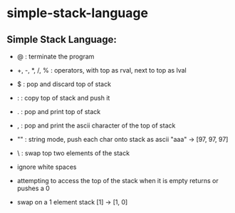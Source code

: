 # simple-stack-language

## Simple Stack Language:

- @             : terminate the program
- +, -, *, /, % : operators, with top as rval, next to top as lval 
- $             : pop and discard top of stack
- :             : copy top of stack and push it
- .             : pop and print top of stack
- ,             : pop and print the ascii character of the top of stack
- ""            : string mode, push each char onto stack as ascii "aaa" -> [97, 97, 97]
- \             : swap top two elements of the stack

- ignore white spaces
- attempting to access the top of the stack when it is empty returns or pushes a 0
- swap on a 1 element stack [1] -> [1, 0]

